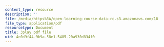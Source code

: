 ```yaml
---
content_type: resource
description: ''
file: /media/https%3A/open-learning-course-data-rc.s3.amazonaws.com/18-06sc-linear-algebra-fall-2011/4e0d9f449b9a58e1548520a930d834f0_4PnArrxCZLE.pdf
file_type: application/pdf
resourcetype: Document
title: 3play pdf file
uid: 4e0d9f44-9b9a-58e1-5485-20a930d834f0
---
```

